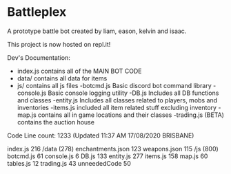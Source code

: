 # Battleplex
A prototype battle bot
created by liam, eason, kelvin and isaac.

This project is now hosted on repl.it!

Dev's Documentation:
- index.js contains  all of the MAIN BOT CODE
- data/ contains all data for items
- js/ contains all js files
  -botcmd.js Basic discord bot command library
  -console.js Basic console logging utility
  -DB.js Includes all DB functions and classes
  -entity.js Includes all classes related to players, mobs and inventories
  -items.js included all item related stuff excluding inventory
  -map.js contains all in game locations and their classes
  -trading.js (BETA) contains the auction house

Code Line count: 1233 (Updated 11:37 AM 17/08/2020 BRISBANE)

index.js 216
/data (278)
  enchantments.json 123
  weapons.json 115
/js (800)
  botcmd.js 61
  console.js 6
  DB.js 133
  entity.js 277
  items.js 158
  map.js 60
  tables.js 12
  trading.js 43
  unneededCode 50

